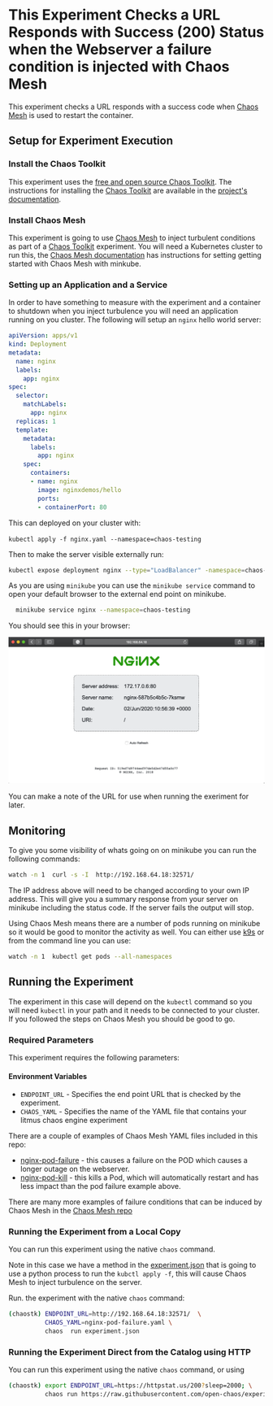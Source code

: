 # This Experiment Checks a URL Responds with Success (200) Status when the Webserver a failure condition is injected with Chaos Mesh

This experiment checks a URL responds with a success code when [Chaos Mesh][chaos-mesh] is used to restart the container.

## Setup for Experiment Execution

### Install the Chaos Toolkit

This experiment uses the [free and open source Chaos Toolkit][chaostoolkit]. The instructions for installing the [Chaos Toolkit][chaostoolkit] are available in the [project's documentation][docs].

### Install Chaos Mesh

This experiment is going to use [Chaos Mesh][chaos-mesh] to inject turbulent conditions as part of a [Chaos Toolkit][chaostoolkit] experiment. You will need a Kubernetes cluster to run this, the [Chaos Mesh documentation][chaosMeshMinikube] has instructions for setting getting started with Chaos Mesh with minkube.




[chaostoolkit]: https://chaostoolkit.org/
[docs]: https://docs.chaostoolkit.org
[chaos-mesh]: https://github.com/pingcap/chaos-mesh
[chaosMeshMinikube]: https://github.com/pingcap/chaos-mesh/wiki/Get-started-on-minikube

### Setting up an Application and a Service

In order to have something to measure with the experiment and a container to shutdown when you inject turbulence you will need an application running on you cluster. The following will setup an `nginx` hello world server:

```YAML
apiVersion: apps/v1
kind: Deployment
metadata:
  name: nginx
  labels:
    app: nginx
spec:
  selector:
    matchLabels:
      app: nginx
  replicas: 1
  template:
    metadata:
      labels:
        app: nginx
    spec:
      containers:
      - name: nginx
        image: nginxdemos/hello
        ports:
        - containerPort: 80
```

This can deployed on your cluster with:

```kubectl apply -f nginx.yaml --namespace=chaos-testing```

Then to make the server visible externally run:

```bash
kubectl expose deployment nginx --type="LoadBalancer" -namespace=chaos-testing
```

As you are using ```minikube``` you can  use the ```minikube service``` command to open your default browser to the external end point on minikube.

```bash
  minikube service nginx --namespace=chaos-testing
```

You should see this in your browser:

![nginx-hello-page](nginx-hello.png)

You can make a note of the URL for use when running the exeriment for later.

## Monitoring

To give you some visibility of whats going on on minikube you can run the following commands:

```bash
watch -n 1  curl -s -I  http://192.168.64.18:32571/
 ```

 The IP address above will need to be changed according to your own IP address. This will give you a summary response from your server  on minikube including the status code. If the server fails the output will stop.

 Using Chaos Mesh means there are a number of pods running on minikube so it would be good to monitor the activity as well. You can either use [k9s](ttps://github.com/derailed/k9s/blob/master/README.md) or from the command line you can use:


 ```bash
 watch -n 1  kubectl get pods --all-namespaces
 ```

## Running the Experiment

The experiment in this case will depend on the `kubectl` command so you will need `kubectl` in your path and it needs to be connected to your cluster. If you followed the steps on Chaos Mesh you should be good to go.

### Required Parameters

This experiment requires the following parameters:

#### Environment Variables
  * `ENDPOINT_URL` - Specifies the end point URL that is checked by the experiment.
  * `CHAOS_YAML` - Specifies the name of the YAML file that contains your litmus chaos engine experiment

  There are a couple of examples of Chaos Mesh YAML files included in this repo:
  * [nginx-pod-failure](nginx-pod-failure.yaml) - this causes a failure on the POD which causes a longer outage on the webserver.
  * [nginx-pod-kill](nginx-pod-kill.yaml) - this  kills a Pod, which will automatically restart and has less impact than the pod failure example above.

  There are many more examples of failure conditions that can be induced by Chaos Mesh in the [Chaos Mesh repo](https://github.com/pingcap/chaos-mesh/tree/master/examples)


### Running the Experiment from a Local Copy

You can run this experiment using the native `chaos` command.

Note in this case we have a method in the [experiment.json](experiment.json) that is going to use a python process to run the ```kubctl apply -f```, this will cause Chaos Mesh to inject turbulence on the server.

Run. the experiment with the native `chaos` command:

```bash
(chaostk) ENDPOINT_URL=http://192.168.64.18:32571/  \
          CHAOS_YAML=nginx-pod-failure.yaml \
          chaos  run experiment.json
```

### Running the Experiment Direct from the Catalog using HTTP

You can run this experiment using the native `chaos` command, or using


```bash
(chaostk) export ENDPOINT_URL=https://httpstat.us/200?sleep=2000; \
          chaos run https://raw.githubusercontent.com/open-chaos/experiment-catalog/master/local/choas-mesh-turbulence/experiment.json
```




